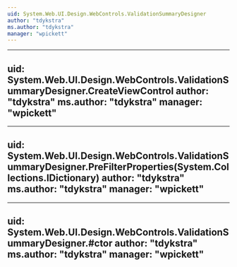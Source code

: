 ```yaml
---
uid: System.Web.UI.Design.WebControls.ValidationSummaryDesigner
author: "tdykstra"
ms.author: "tdykstra"
manager: "wpickett"
---
```


---
uid: System.Web.UI.Design.WebControls.ValidationSummaryDesigner.CreateViewControl
author: "tdykstra"
ms.author: "tdykstra"
manager: "wpickett"
---

---
uid: System.Web.UI.Design.WebControls.ValidationSummaryDesigner.PreFilterProperties(System.Collections.IDictionary)
author: "tdykstra"
ms.author: "tdykstra"
manager: "wpickett"
---

---
uid: System.Web.UI.Design.WebControls.ValidationSummaryDesigner.#ctor
author: "tdykstra"
ms.author: "tdykstra"
manager: "wpickett"
---
